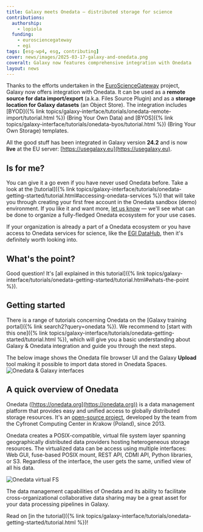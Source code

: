 ```yaml
---
title: Galaxy meets Onedata — distributed storage for science
contributions:
  authorship:
    - lopiola
  funding:
    - eurosciencegateway
    - egi
tags: [esg-wp4, esg, contributing]
cover: news/images/2025-03-17-galaxy-and-onedata.png
coveralt: Galaxy now features comprehensive integration with Onedata
layout: news
---
```


Thanks to the efforts undertaken in the
[EuroScienceGateway](https://galaxyproject.org/projects/esg/) project, Galaxy
now offers integration with Onedata. It can be used as 
a **remote source for data import/export** (a.k.a. Files Source Plugin) and as 
a **storage location for Galaxy datasets** (an Object Store). 
The integration includes 
[BYOD]({% link topics/galaxy-interface/tutorials/onedata-remote-import/tutorial.html %})
(Bring Your Own Data) and
[BYOS]({% link topics/galaxy-interface/tutorials/onedata-byos/tutorial.html %})
(Bring Your Own Storage) templates.

All the good stuff has been integrated in Galaxy version **24.2** and is now
**live** at the EU server: [https://usegalaxy.eu](https://usegalaxy.eu).


## Is for me?

You can give it a go even if you have never used Onedata before. Take a look at
the [tutorial]({% link topics/galaxy-interface/tutorials/onedata-getting-started/tutorial.html#accessing-onedata-services %})
that will take you through creating your first free account in the Onedata
sandbox (demo) environment. If you like it and want more, 
[let us know](https://onedata.org/#/home/contact) — we'll see what can be done to
organize a fully-fledged Onedata ecosystem for your use cases.

If your organization is already a part of a Onedata ecosystem or you have access to
Onedata services for science, like the [EGI DataHub](https://datahub.egi.eu),
then it's definitely worth looking into.


## What's the point?

Good question! It's 
[all explained in this tutorial]({% link topics/galaxy-interface/tutorials/onedata-getting-started/tutorial.html#whats-the-point %}).


## Getting started

There is a range of tutorials concerning Onedata on the 
[Galaxy training portal]({% link search2?query=onedata %}). We recommend to 
[start with this one]({% link topics/galaxy-interface/tutorials/onedata-getting-started/tutorial.html %}),
which will give you a basic understanding about Galaxy & Onedata integration and
guide you through the next steps.

The below image shows the Onedata file browser UI and the Galaxy **Upload** tool
making it possible to import data stored in Onedata Spaces.
![Onedata & Galaxy interfaces](../../../../topics/galaxy-interface/images/onedata-getting-started/galaxy-onedata-side-by-side.png)


## A quick overview of Onedata

Onedata ([https://onedata.org](https://onedata.org)) is a data management platform that
provides easy and unified access to globally distributed storage resources. It's an 
[open-source project](https://github.com/onedata), developed by the team from the
Cyfronet Computing Center in Krakow (Poland), since 2013.

Onedata creates a POSIX-compatible, virtual file system layer spanning
geographically distributed data providers hosting heterogeneous storage
resources. The virtualized data can be access using multiple interfaces: Web
GUI, fuse-based POSIX mount, REST API, CDMI API, Python libraries, or S3.
Regardless of the interface, the user gets the same, unified view of all his
data.

![Onedata virtual FS](../../../../topics/galaxy-interface/images/onedata-getting-started/onedata-virtual-fs.png)

The data management capabilities of Onedata and its ability to facilitate
cross-organizational collaborative data sharing may be a great asset for your
data processing pipelines in Galaxy. 

Read on [in the tutorial]({% link topics/galaxy-interface/tutorials/onedata-getting-started/tutorial.html %})!
